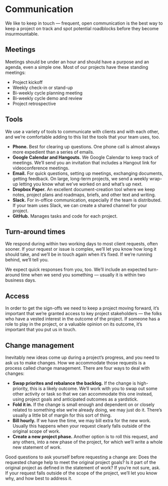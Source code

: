 # Communication

We like to keep in touch — frequent, open communication is the best way to keep a project on track and spot potential roadblocks before they become insurmountable. 


## Meetings

Meetings should be under an hour and should have a purpose and an agenda, even a simple one. Most of our projects have these standing meetings:

- Project kickoff
- Weekly check-in or stand-up
- Bi-weekly cycle planning meeting
- Bi-weekly cycle demo and review
- Project retrospective

## Tools

We use a variety of tools to communicate with clients and with each other, and we’re comfortable adding to this list the tools that your team uses, too.

- **Phone.** Best for clearing up questions. One phone call is almost always more expedient than a series of emails.
- **Google Calendar and Hangouts.** We Google Calendar to keep track of meetings. We’ll send you an invitation that includes a Hangout link for videoconference meetings.
- **Email.** For quick questions, setting up meetings, exchanging documents, getting feedback. On large, long-term projects, we send a weekly wrap-up letting you know what we’ve worked on and what’s up next.
- **Dropbox Paper.** An excellent document-creation tool where we keep notes, project plans and roadmaps, briefs, and other text and writing.
- **Slack.** For in-office communication, especially if the team is distributed. If your team uses Slack, we can create a shared channel for your project.
- **GitHub.** Manages tasks and code for each project.

## Turn-around times

We respond during within two working days to most client requests, often sooner. If your request or issue is complex, we’ll let you know how long it should take, and we’ll be in touch again when it’s fixed. If we’re running behind, we’ll tell you.

We expect quick responses from you, too. We’ll include an expected turn-around time when we send you something — usually it is within two business days.

## Access

In order to get the sign-offs we need to keep a project moving forward, it’s important that we’re granted access to key project stakeholders — the folks who have a vested interest in the outcome of the project. If someone has a role to play in the project, or a valuable opinion on its outcome, it’s important that you put us in touch.

## Change management

Inevitably new ideas come up during a project’s progress, and you need to ask us to make changes. How we accommodate those requests is a process called change management. There are four ways to deal with changes:

- **Swap priorites and rebalance the backlog.** If the change is high-priority, this is a likely outcome. We’ll work with you to swap out some other activity or task so that we can accommodate this one instead, using project goals and anticipated outcomes as a yardstick.
- **Fold it in.** If the change is small enough and dependent on or closely related to something else we’re already doing, we may just do it. There’s usually a little bit of margin for this sort of thing.
- **Bill hourly.** If we have the time, we may bill extra for the new work. Usually this happens when your request clearly falls outside of the original scope of work.
- **Create a new project phase.** Another option is to roll this request, and any others, into a new phase of the project, for which we’ll write a whole new statement of work.

Good questions to ask yourself before requesting a change are: Does the requested change help to meet the original project goals? Is it part of the original project as defined in the statement of work? If you’re not sure, ask. If your request falls outside of the scope of the project, we’ll let you know why, and how best to address it.
